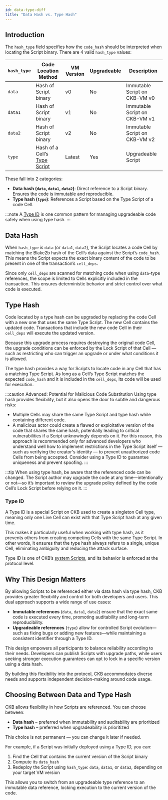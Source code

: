 ```yaml
---
id: data-type-diff
title: "Data Hash vs. Type Hash"
---
```


## Introduction

The `hash_type` field specifies how the `code_hash` should be interpreted when locating the Script binary. There are 4 valid `hash_type` values:

| `hash_type` | Code Location Method                                               | VM Version | Upgradeable | Description                   |
| ----------- | ------------------------------------------------------------------ | ---------- | ----------- | ----------------------------- |
| `data`      | Hash of Script binary                                              | v0         | No          | Immutable Script on CKB-VM v0 |
| `data1`     | Hash of Script binary                                              | v1         | No          | Immutable Script on CKB-VM v1 |
| `data2`     | Hash of Script binary                                              | v2         | No          | Immutable Script on CKB-VM v2 |
| `type`      | Hash of a Cell’s [Type Script](/docs/tech-explanation/type-script) | Latest     | Yes         | Upgradeable Script            |

These fall into 2 categories:

- **Data hash (`data`, `data1`, `data2`)**: Direct reference to a Script binary. Ensures the code is immutable and reproducible.
- **Type hash (`type`)**: References a Script based on the Type Script of a code Cell.

:::note
A [Type ID](#type-id) is one common pattern for managing upgradeable code safely when using type hash.
:::

## Data Hash

When `hash_type` is `data` (or `data1`, `data2`), the Script locates a code Cell by matching the Blake2b hash of the Cell’s data against the Script’s `code_hash`. This means the Script expects the exact binary content of the code to be present in one of the transaction’s `cell_deps`.

Since only `cell_deps` are scanned for matching code when using `data`-type references, the scope is limited to Cells explicitly included in the transaction. This ensures deterministic behavior and strict control over what code is executed.

## Type Hash

Code located by a type hash can be upgraded by replacing the code Cell with a new one that uses the same Type Script. The new Cell contains the updated code. Transactions that include the new code Cell in their `cell_deps` will execute the updated version.

Because this upgrade process requires destroying the original code Cell, the upgrade conditions can be enforced by the Lock Script of that Cell — such as restricting who can trigger an upgrade or under what conditions it is allowed.

The type hash provides a way for Scripts to locate code in any Cell that has a matching Type Script. As long as a Cell’s Type Script matches the expected `code_hash` and it is included in the `cell_deps`, its code will be used for execution.

:::caution Advanced: Potential for Malicious Code Substitution
Using type hash provides flexibility, but it also opens the door to subtle and dangerous risks:

- Multiple Cells may share the same Type Script and type hash while containing different code.
- A malicious actor could create a flawed or exploitative version of the code that shares the same hash, potentially leading to critical vulnerabilities if a Script unknowingly depends on it.
  For this reason, this approach is recommended only for advanced developers who understand well how to implement restrictions in the Type Script itself — such as verifying the creator's identity — to prevent unauthorized code Cells from being accepted. Consider using a Type ID to guarantee uniqueness and prevent spoofing.
  :::

:::tip
When using type hash, be aware that the referenced code can be changed. The Script author may upgrade the code at any time—intentionally or not—so it’s important to review the upgrade policy defined by the code Cell’s Lock Script before relying on it.
:::

### Type ID

A Type ID is a special Script on CKB used to create a singleton Cell type, meaning only one Live Cell can exist with that Type Script hash at any given time.

This makes it particularly useful when working with type hash, as it prevents others from creating competing Cells with the same Type Script. In other words, it ensures that the type hash always refers to a single, unique Cell, eliminating ambiguity and reducing the attack surface.

Type ID is one of CKB’s [system Scripts](https://github.com/nervosnetwork/rfcs/blob/master/rfcs/0024-ckb-genesis-script-list/0024-ckb-genesis-script-list.md#type-id), and its behavior is enforced at the protocol level.

## Why This Design Matters

By allowing Scripts to be referenced either via data hash via type hash, CKB provides greater flexibility and control for both developers and users. This dual approach supports a wide range of use cases:

- **Immutable references** (`data`, `data1`, `data2`) ensure that the exact same code is executed every time, promoting auditability and long-term reproducibility.
- **Upgradeable references** (`type`) allow for controlled Script evolution—such as fixing bugs or adding new features—while maintaining a consistent identifier through a Type ID.

This design empowers all participants to balance reliability according to their needs. Developers can publish Scripts with upgrade paths, while users seeking stronger execution guarantees can opt to lock in a specific version using a data hash.

By building this flexibility into the protocol, CKB accommodates diverse needs and supports independent decision-making around code usage.

## Choosing Between Data and Type Hash

CKB allows flexibility in how Scripts are referenced. You can choose between:

- **Data hash** – preferred when immutability and auditability are prioritized
- **Type hash** – preferred when upgradeability is prioritized

This choice is not permanent — you can change it later if needed.

For example, if a Script was initially deployed using a Type ID, you can:

1. Find the Cell that contains the current version of the Script binary
2. Compute its `data_hash`
3. Redeploy the Script using `hash_type`: `data`, `data1`, or `data2`, depending on your target VM version

This allows you to switch from an upgradeable type reference to an immutable data reference, locking execution to the current version of the code.
